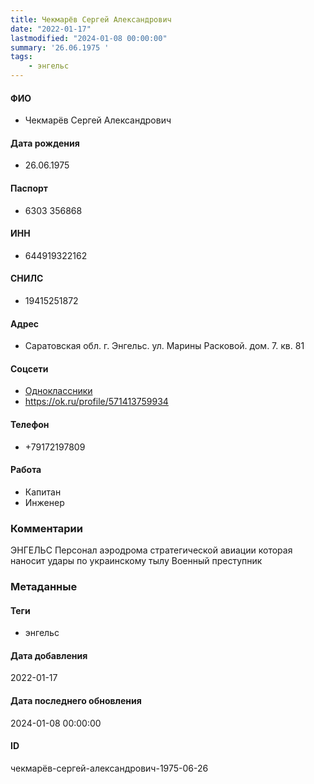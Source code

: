 ```yaml
---
title: Чекмарёв Сергей Александрович
date: "2022-01-17"
lastmodified: "2024-01-08 00:00:00"
summary: '26.06.1975 '
tags: 
    - энгельс
---
```

<!--# pp1-->
<!--## Фигурант-->
<!--### Личные данные-->
#### ФИО
- Чекмарёв Сергей Александрович
#### Дата рождения
- 26.06.1975
#### Паспорт
- 6303 356868
#### ИНН
- 644919322162
#### СНИЛС
- 19415251872
#### Адрес
- Саратовская обл. г. Энгельс. ул. Марины Расковой. дом. 7. кв. 81
#### Соцсети
- [Одноклассники](https://ok.ru/profile/490147901941)
- https://ok.ru/profile/571413759934
#### Телефон
- +79172197809
#### Работа
- Капитан
- Инженер
### Комментарии
ЭНГЕЛЬС
Персонал аэродрома стратегической авиации которая наносит удары по украинскому тылу
Военный преступник
### Метаданные
#### Теги
- энгельс
#### Дата добавления
2022-01-17
#### Дата последнего обновления
2024-01-08 00:00:00
#### ID
чекмарёв-сергей-александрович-1975-06-26
<!--## END;-->
